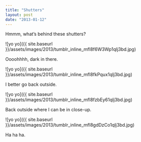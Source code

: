 ```yaml
---
title: "Shutters"
layout: post
date: "2013-01-12"
---
```


Hmmm, what’s behind these shutters?

![yo yo]({{ site.baseurl }}/assets/images/2013/tumblr_inline_mfl8f6W3Wp1qlj3bd.jpg)

Oooohhhh, dark in there.

![yo yo]({{ site.baseurl }}/assets/images/2013/tumblr_inline_mfl8fkPqux1qlj3bd.jpg)

I better go back outside.

![yo yo]({{ site.baseurl }}/assets/images/2013/tumblr_inline_mfl8fzbEy61qlj3bd.jpg)

Back outside where I can be in close-up.

![yo yo]({{ site.baseurl }}/assets/images/2013/tumblr_inline_mfl8gdDzCo1qlj3bd.jpg)

Ha ha ha.
